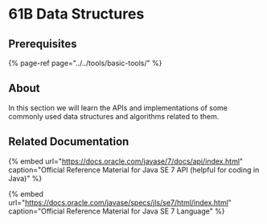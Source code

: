 # 61B Data Structures

## Prerequisites

{% page-ref page="../../tools/basic-tools/" %}

## About

In this section we will learn the APIs and implementations of some commonly used data structures and algorithms related to them.

## Related Documentation

{% embed url="https://docs.oracle.com/javase/7/docs/api/index.html" caption="Official Reference Material for Java SE 7 API \(helpful for coding in Java\)" %}

{% embed url="https://docs.oracle.com/javase/specs/jls/se7/html/index.html" caption="Official Reference Material for Java SE 7 Language" %}

